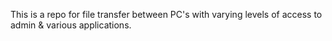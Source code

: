 This is a repo for file transfer between PC's with varying levels of access to admin & various applications.
